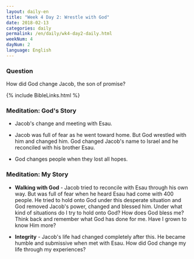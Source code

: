 ```yaml
---
layout: daily-en
title: "Week 4 Day 2: Wrestle with God"
date: 2018-02-13
categories: daily
permalink: /en/daily/wk4-day2-daily.html
weekNum: 4
dayNum: 2
language: English
---
```


### Question     
How did God change Jacob, the son of promise?

{% include BibleLinks.html %} 

### Meditation: God's Story   
+ Jacob's change and meeting with Esau. 

+ Jacob was full of fear as he went toward home. But God wrestled with him and changed him. God changed Jacob's name to Israel and he reconciled with his brother Esau. 

+ God changes people when they lost all hopes. 

### Meditation: My Story   
+ **Walking with God** - Jacob tried to reconcile with Esau through his own way. But was full of fear when he heard Esau had come with 400 people. He tried to hold onto God under this desperate situation and God removed Jacob's power, changed and blessed him. Under what kind of situations do I try to hold onto God? How does God bless me? Think back and remember what God has done for me. Have I grown to know Him more? 

+ **Integrity** - Jacob's life had changed completely after this. He became humble and submissive when met with Esau. How did God change my life through my experiences? 
